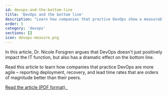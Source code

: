 ```yaml
---
id: devops-and-the-bottom-line
title: 'DevOps and the bottom line'
description: "Learn how companies that practice DevOps show a measurable link between IT investment and organizational performance."
order: 5
category: 'devops'
sections: []
icon: devops-measure.png
---
```

In this article, Dr. Nicole Forsgren argues that DevOps doesn't just positively impact the IT function, but also has a dramatic effect on the bottom line.

Read this article to learn how companies that practice DevOps are more agile &ndash; reporting deployment, recovery, and lead time rates that are orders of magnitude better than their peers.

<a class='accent-button radius cta' href='/assets/pdf/forsgren_article.pdf'>Read the article (PDF format)&nbsp;&nbsp;<i class='fa fa-file-pdf-o'></i></a>
